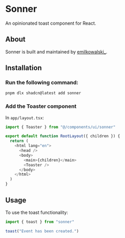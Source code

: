 # Sonner

An opinionated toast component for React.

## About

Sonner is built and maintained by [emilkowalski\_](https://twitter.com/emilkowalski_).

## Installation

### Run the following command:

```bash
pnpm dlx shadcn@latest add sonner
```

### Add the Toaster component

In `app/layout.tsx`:

```javascript
import { Toaster } from "@/components/ui/sonner"

export default function RootLayout({ children }) {
  return (
    <html lang="en">
      <head />
      <body>
        <main>{children}</main>
        <Toaster />
      </body>
    </html>
  )
}
```

## Usage

To use the toast functionality:

```javascript
import { toast } from "sonner"

toast("Event has been created.")
```
